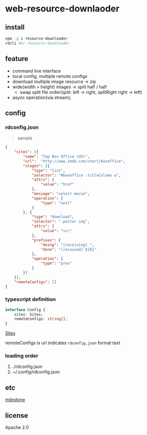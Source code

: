 # web-resource-downlaoder

## install
```bash
npm -g i resource-downloader
rdcli #or resource-downloader
```

## feature
* command line interface
* local config, multiple remote configs
* download multiple image resource -> zip
* wide(width > height) images -> split half / half
    * swap split file order(split: left -> right, splitRight right -> left)
* async operation(via stream);

## config
### rdconfig.json
> sample
```json
{
    "sites": [{
        "name": "Top Box Office (US)",
        "url":  "http://www.imdb.com/chart/boxoffice",
        "stages": [{
            "type": "list",
            "selector": "#boxoffice .titleColumn a",
            "attrs": {
                "value": "href"
            },
            "message": "select movie",
            "operation": {
                "type": "next"
            }
        }, {
            "type": "download",
            "selector": ".poster img",
            "attrs": {
                "value": "src"
            },
            "prefixes": {
                "doing": "[receiving] ",
                "done": "[received] ${0}"
            },
            "operation": {
                "type": "prev"
            }
        }]
    }],
    "remoteConfigs": []
}
```

### typescript definition
```typescript
interface Config {
    sites: Sites;
    remoteConfigs: string[];
}
```
[Sites](https://github.com/deptno/resource-downloader/blob/master/index.d.ts#L15-19)

remoteConfigs is url indicates `rdconfig.json` format text

### loading order
1. ./rdconfig.json
2. ~/.config/rdconfig.json

## etc
[milestone](https://github.com/deptno/resource-downloader/projects)

## license
Apache 2.0
